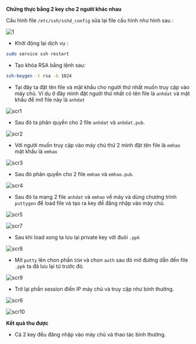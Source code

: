 **Chứng thực bằng 2 key cho 2 người khác nhau**

Cấu hình file `/etc/ssh/sshd_config` sửa lại file cấu hình như hình sau :

![1](http://i.imgur.com/tE1PO3Q.png)

- Khởi động lại dịch vụ :

```sh
sudo service ssh restart
```
- Tạo khóa RSA bằng lệnh sau:

```sh
ssh-keygen -t rsa -b 1024
```

- Tại đây ta đặt tên file và mật khẩu cho người thứ nhất muốn truy cập vào máy chủ. Ví dụ ở đây mình đặt người thứ nhất có tên file là `anhdat` và mật khẩu để mở file này là `anhdat`

![scr1](http://i.imgur.com/hjGpEye.png)

- Sau đó ta phân quyền cho 2 file `anhdat` và `anhdat.pub`.

![scr2](http://i.imgur.com/8oq6zPI.png)


- Với người muốn truy cập vào máy chủ thứ 2 mình đặt tên file là `emhao` mật khẩu là `emhao`

![scr3](http://i.imgur.com/jGaWw8T.png)

- Sau đó phân quyền cho 2 file `emhao` và `emhao.pub`.

![scr4](http://i.imgur.com/mZyWM5G.png)

- Sau đó ta mang 2 file `anhdat` và `emhao` về máy và dùng chương trình `puttygen` để load file và tạo ra key để đăng nhập vào máy chủ.

![scr5](http://i.imgur.com/duLRhuk.png)

![scr7](http://i.imgur.com/KmlBXpr.png)
- Sau khi load xong ta lưu lại private key với đuôi `.ppk` 

![scr8](http://i.imgur.com/8wMjkap.png)

- Mở `putty` lên chon phần `SSH` và chon `auth` sau đó mở đường dẫn đến file `.ppk` ta đã lưu lại từ trước đó.

![scr9](http://i.imgur.com/zmoK9eg.png)

- Trở lại phần session điền IP máy chủ và truy cập như bình thường.

![scr6](http://i.imgur.com/WXYsBCk.png)

![scr10](http://i.imgur.com/EDffPF8.png)

**Kết quả thu được**

- Cả 2 key đều đăng nhập vào máy chủ và thao tác bình thường.
